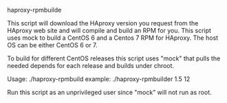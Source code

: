 haproxy-rpmbuilde

This script will download the HAproxy version you request from the HAproxy web site and will compile and build an RPM for you.
This script uses mock to build a CentOS 6 and a Centos 7 RPM for HAproxy. The host OS can be either CentOS 6 or 7.

To build for different CentOS releases this script uses "mock" that pulls the needed depends for each release and builds under chroot.

Usage:
./haproxy-rpmbuild <version> <release>
example:
./haproxy-rpmbuilder 1.5 12

Run this script as an unprivileged user since "mock" will not run as root.
 
